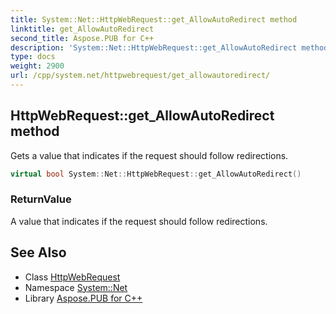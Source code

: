 ```yaml
---
title: System::Net::HttpWebRequest::get_AllowAutoRedirect method
linktitle: get_AllowAutoRedirect
second_title: Aspose.PUB for C++
description: 'System::Net::HttpWebRequest::get_AllowAutoRedirect method. Gets a value that indicates if the request should follow redirections in C++.'
type: docs
weight: 2900
url: /cpp/system.net/httpwebrequest/get_allowautoredirect/
---
```

## HttpWebRequest::get_AllowAutoRedirect method


Gets a value that indicates if the request should follow redirections.

```cpp
virtual bool System::Net::HttpWebRequest::get_AllowAutoRedirect()
```


### ReturnValue

A value that indicates if the request should follow redirections.

## See Also

* Class [HttpWebRequest](../)
* Namespace [System::Net](../../)
* Library [Aspose.PUB for C++](../../../)
